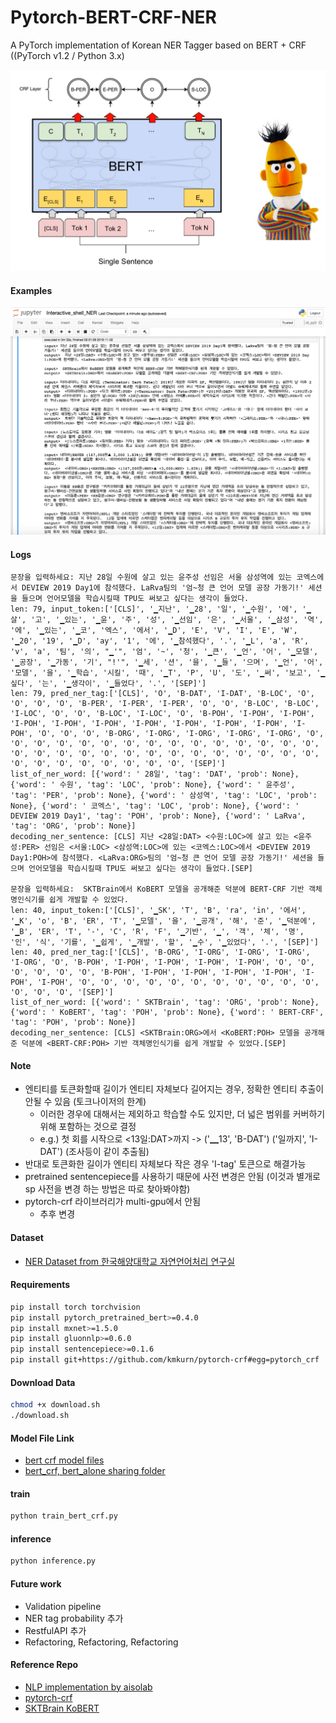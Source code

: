 # Pytorch-BERT-CRF-NER

A PyTorch implementation of Korean NER Tagger based on BERT + CRF ((PyTorch v1.2 / Python 3.x)  

![kobert_crf_fig](./assets/kobert_crf_fig.png)

#### Examples

![ner_jupyter_notebook](./assets/ner_jupyter_notebook.png)

#### Logs
```
문장을 입력하세요: 지난 28일 수원에 살고 있는 윤주성 선임은 서울 삼성역에 있는 코엑스에서 DEVIEW 2019 Day1에 참석했다. LaRva팀의 '엄~청 큰 언어 모델 공장 가동기!' 세션을 들으며 언어모델을 학습시킬때 TPU도 써보고 싶다는 생각이 들었다.
len: 79, input_token:['[CLS]', '▁지난', '▁28', '일', '▁수원', '에', '▁살', '고', '▁있는', '▁윤', '주', '성', '▁선임', '은', '▁서울', '▁삼성', '역', '에', '▁있는', '▁코', '엑스', '에서', '▁D', 'E', 'V', 'I', 'E', 'W', '▁20', '19', '▁D', 'ay', '1', '에', '▁참석했다', '.', '▁L', 'a', 'R', 'v', 'a', '팀', '의', "▁'", '엄', '~', '청', '▁큰', '▁언', '어', '▁모델', '▁공장', '▁가동', '기', "!'", '▁세', '션', '을', '▁들', '으며', '▁언', '어', '모델', '을', '▁학습', '시킬', '때', '▁T', 'P', 'U', '도', '▁써', '보고', '▁싶다', '는', '▁생각이', '▁들었다', '.', '[SEP]']
len: 79, pred_ner_tag:['[CLS]', 'O', 'B-DAT', 'I-DAT', 'B-LOC', 'O', 'O', 'O', 'O', 'B-PER', 'I-PER', 'I-PER', 'O', 'O', 'B-LOC', 'B-LOC', 'I-LOC', 'O', 'O', 'B-LOC', 'I-LOC', 'O', 'B-POH', 'I-POH', 'I-POH', 'I-POH', 'I-POH', 'I-POH', 'I-POH', 'I-POH', 'I-POH', 'I-POH', 'I-POH', 'O', 'O', 'O', 'B-ORG', 'I-ORG', 'I-ORG', 'I-ORG', 'I-ORG', 'O', 'O', 'O', 'O', 'O', 'O', 'O', 'O', 'O', 'O', 'O', 'O', 'O', 'O', 'O', 'O', 'O', 'O', 'O', 'O', 'O', 'O', 'O', 'O', 'O', 'O', 'O', 'O', 'O', 'O', 'O', 'O', 'O', 'O', 'O', 'O', 'O', '[SEP]']
list_of_ner_word: [{'word': ' 28일', 'tag': 'DAT', 'prob': None}, {'word': ' 수원', 'tag': 'LOC', 'prob': None}, {'word': ' 윤주성', 'tag': 'PER', 'prob': None}, {'word': ' 삼성역', 'tag': 'LOC', 'prob': None}, {'word': ' 코엑스', 'tag': 'LOC', 'prob': None}, {'word': ' DEVIEW 2019 Day1', 'tag': 'POH', 'prob': None}, {'word': ' LaRva', 'tag': 'ORG', 'prob': None}]
decoding_ner_sentence: [CLS] 지난 <28일:DAT> <수원:LOC>에 살고 있는 <윤주성:PER> 선임은 <서울:LOC> <삼성역:LOC>에 있는 <코엑스:LOC>에서 <DEVIEW 2019 Day1:POH>에 참석했다. <LaRva:ORG>팀의 '엄~청 큰 언어 모델 공장 가동기!' 세션을 들으며 언어모델을 학습시킬때 TPU도 써보고 싶다는 생각이 들었다.[SEP]
   
문장을 입력하세요:  SKTBrain에서 KoBERT 모델을 공개해준 덕분에 BERT-CRF 기반 객체명인식기를 쉽게 개발할 수 있었다.
len: 40, input_token:['[CLS]', '▁SK', 'T', 'B', 'ra', 'in', '에서', '▁K', 'o', 'B', 'ER', 'T', '▁모델', '을', '▁공개', '해', '준', '▁덕분에', '▁B', 'ER', 'T', '-', 'C', 'R', 'F', '▁기반', '▁', '객', '체', '명', '인', '식', '기를', '▁쉽게', '▁개발', '할', '▁수', '▁있었다', '.', '[SEP]']
len: 40, pred_ner_tag:['[CLS]', 'B-ORG', 'I-ORG', 'I-ORG', 'I-ORG', 'I-ORG', 'O', 'B-POH', 'I-POH', 'I-POH', 'I-POH', 'I-POH', 'O', 'O', 'O', 'O', 'O', 'O', 'B-POH', 'I-POH', 'I-POH', 'I-POH', 'I-POH', 'I-POH', 'I-POH', 'O', 'O', 'O', 'O', 'O', 'O', 'O', 'O', 'O', 'O', 'O', 'O', 'O', 'O', '[SEP]']
list_of_ner_word: [{'word': ' SKTBrain', 'tag': 'ORG', 'prob': None}, {'word': ' KoBERT', 'tag': 'POH', 'prob': None}, {'word': ' BERT-CRF', 'tag': 'POH', 'prob': None}]
decoding_ner_sentence: [CLS] <SKTBrain:ORG>에서 <KoBERT:POH> 모델을 공개해준 덕분에 <BERT-CRF:POH> 기반 객체명인식기를 쉽게 개발할 수 있었다.[SEP]
```

#### Note
- 엔티티를 토큰화할때 길이가 엔티티 자체보다 길어지는 경우, 정확한 엔티티 추출이 안될 수 있음 (토크나이저의 한계)
  - 이러한 경우에 대해서는 제외하고 학습할 수도 있지만, 더 넓은 범위를 커버하기 위해 포함하는 것으로 결정
  - e.g.)  첫 회를 시작으로 <13일:DAT>까지 -> ('▁13', 'B-DAT') ('일까지', 'I-DAT') (조사등이 같이 추출됨)
- 반대로 토큰화한 길이가 엔티티 자체보다 작은 경우 'I-tag' 토큰으로 해결가능
- pretrained sentencepiece를 사용하기 때문에 사전 변경은 안됨 (이것과 별개로 sp 사전을 변경 하는 방법은 따로 찾아봐야함) 
- pytorch-crf 라이브러리가 multi-gpu에서 안됨
  - 추후 변경

#### Dataset
- [NER Dataset from 한국해양대학교 자연언어처리 연구실](https://github.com/kmounlp/NER)

#### Requirements
```bash
pip install torch torchvision
pip install pytorch_pretrained_bert>=0.4.0
pip install mxnet>=1.5.0
pip install gluonnlp>=0.6.0
pip install sentencepiece>=0.1.6
pip install git+https://github.com/kmkurn/pytorch-crf#egg=pytorch_crf
```

#### Download Data
```bash
chmod +x download.sh
./download.sh
```

#### Model File Link
- [bert crf model files](https://drive.google.com/open?id=1FDLe3SUOVG7Xkh5mzstCWWTYZPtlOIK8)
- [bert_crf, bert_alone sharing folder](https://drive.google.com/drive/folders/1C6EKVpN5q1nENX2teqKuj_HHDfJoN47x?usp=sharing)

#### train
```bash
python train_bert_crf.py 
```
#### inference
```bash
python inference.py 
```

#### Future work
- Validation pipeline
- NER tag probability 추가
- RestfulAPI 추가
- Refactoring, Refactoring, Refactoring

#### Reference Repo
- [NLP implementation by aisolab](https://github.com/aisolab/nlp_implementation)
- [pytorch-crf](https://github.com/kmkurn/pytorch-crf/blob/8f3203a1f1d7984c87718bfe31853242670258db/docs/index.rst)
- [SKTBrain KoBERT](https://github.com/SKTBrain/KoBERT)